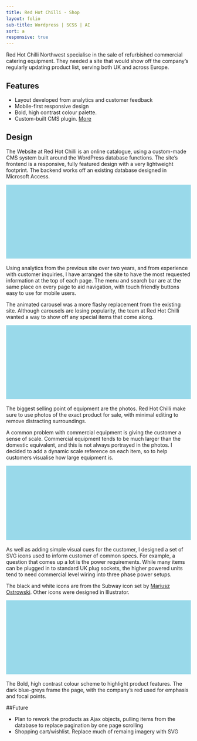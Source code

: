 ```yaml
---
title: Red Hot Chilli - Shop
layout: folio
sub-title: Wordpress | SCSS | AI
sort: a
responsive: true
---
```


<span class="block-intro"> Red Hot Chilli Northwest specialise in the sale of refurbished commercial catering equipment. They needed a site that would show off the company’s regularly updating product list, serving both UK and across Europe.</span>

<div class="block-half" >
  <h2>Features</h2>
  <ul>
    <li>Layout developed from analytics and customer feedback</li>
    <li>Mobile-first responsive design</li>
    <li>Bold, high contrast colour palette.</li>
    <li>Custom-built CMS plugin. <a href="{{ site.baseurl }}/design/RHC-Technical">More</a></li>
  </ul>
</div>

<div class="block-half" >
  <h2>Design</h2>
  <p>
  The Website at Red Hot Chilli is an online catalogue, using a custom-made CMS system built around the WordPress database functions. The site’s frontend is a responsive, fully featured design with a very lightweight footprint. The backend works off an existing database designed in Microsoft Access.
  </p>
</div>

![index](/images/placeholder.png)

Using analytics from the previous site over two years, and from experience with customer inquiries, I have arranged the site to have the most requested information at the top of each page. The menu and search bar are at the same place on every page to aid navigation, with touch friendly buttons easy to use for mobile users.

The animated carousel was a more flashy replacement from the existing site. Although carousels are losing popularity, the team at Red Hot Chilli wanted a way to show off any special items that come along.

![product page](/images/placeholder.png)

The biggest selling point of equipment are the photos. Red Hot Chilli make sure to use photos of the exact product for sale, with minimal editing to remove distracting surroundings.

A common problem with commercial equipment is giving the customer a sense of scale. Commercial equipment tends to be much larger than the domestic equivalent, and this is not always portrayed in the photos. I decided to add a dynamic scale reference on each item, so to help customers visualise how large equipment is. 

![icons](/images/placeholder.png)

As well as adding simple visual cues for the customer, I designed a set of SVG icons used to inform customer of common specs. For example, a question that comes up a lot is the power requirements. While many items can be plugged in to standard UK plug sockets, the higher powered units tend to need commercial level wiring into three phase power setups. 

The black and white icons are from the Subway icon set by [Mariusz Ostrowski](http://www.pixle.pl). Other icons were designed in Illustrator.

![color palette](/images/placeholder.png)

The Bold, high contrast colour scheme to highlight product features. The dark blue-greys frame the page, with the company’s red used for emphasis and focal points. 

##Future

- Plan to rework the products as Ajax objects, pulling items from the database to replace pagination by one page scrolling
- Shopping cart/wishlist. Replace much of remaing imagery with SVG
